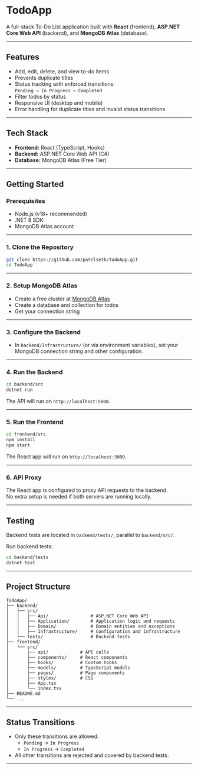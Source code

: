 # TodoApp

A full-stack To-Do List application built with **React** (frontend), **ASP.NET Core Web API** (backend), and **MongoDB Atlas** (database).

---

## Features

- Add, edit, delete, and view to-do items
- Prevents duplicate titles
- Status tracking with enforced transitions:  
  `Pending → In Progress → Completed`
- Filter todos by status
- Responsive UI (desktop and mobile)
- Error handling for duplicate titles and invalid status transitions

---

## Tech Stack

- **Frontend:** React (TypeScript, Hooks)
- **Backend:** ASP.NET Core Web API (C#)
- **Database:** MongoDB Atlas (Free Tier)

---

## Getting Started

### Prerequisites

- Node.js (v18+ recommended)
- .NET 8 SDK
- MongoDB Atlas account

---

### 1. Clone the Repository

```sh
git clone https://github.com/patelseth/TodoApp.git
cd TodoApp
```

---

### 2. Setup MongoDB Atlas

- Create a free cluster at [MongoDB Atlas](https://www.mongodb.com/cloud/atlas)
- Create a database and collection for todos
- Get your connection string

---

### 3. Configure the Backend

- In `backend/Infrastructure/` (or via environment variables), set your MongoDB connection string and other configuration.

---

### 4. Run the Backend

```sh
cd backend/src
dotnet run
```
The API will run on `http://localhost:5000`.

---

### 5. Run the Frontend

```sh
cd frontend/src
npm install
npm start
```
The React app will run on `http://localhost:3000`.

---

### 6. API Proxy

The React app is configured to proxy API requests to the backend.  
No extra setup is needed if both servers are running locally.

---

## Testing

Backend tests are located in `backend/tests/`, parallel to `backend/src/`.

Run backend tests:

```sh
cd backend/tests
dotnet test
```

---

## Project Structure

```
TodoApp/
├── backend/
│   ├── src/
│   │   ├── Api/                # ASP.NET Core Web API
│   │   ├── Application/        # Application logic and requests
│   │   ├── Domain/             # Domain entities and exceptions
│   |   ├── Infrastructure/     # Configuration and infrastructure
│   └── tests/                  # Backend tests
├── frontend/
│   └── src/
│       ├── api/            # API calls
│       ├── components/     # React components
│       ├── hooks/          # Custom hooks
│       ├── models/         # TypeScript models
│       ├── pages/          # Page components
│       ├── styles/         # CSS
│       ├── App.tsx
│       └── index.tsx
├── README.md
└── ...
```

---

## Status Transitions

- Only these transitions are allowed:
  - `Pending` → `In Progress`
  - `In Progress` → `Completed`
- All other transitions are rejected and covered by backend tests.

---
